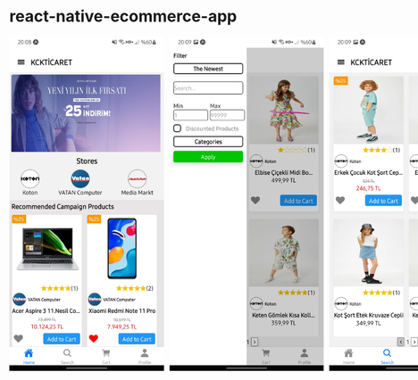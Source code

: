 # react-native-ecommerce-app
<div style="display: flex; flex-direction: row; align-items: center;">
  <img src="assets/1.jpg" alt="gorsel1" width="300" height="600" style="margin-right: 10px;">
  <img src="assets/2.jpg" alt="gorsel2" width="300" height="600" style="margin-right: 10px;">
  <img src="assets/3.jpg" alt="gorsel3" width="300" height="600" style="margin-right: 10px;">
  <img src="assets/4.jpg" alt="gorsel4" width="300" height="600" style="margin-right: 10px;">
  <img src="assets/5.jpg" alt="gorsel5" width="300" height="600" style="margin-right: 10px;">
  <img src="assets/6.jpg" alt="gorsel6" width="300" height="600" style="margin-right: 10px;">
  <img src="assets/7.jpg" alt="gorsel7" width="300" height="600" style="margin-right: 10px;">
  <img src="assets/8.jpg" alt="gorsel8" width="300" height="600" style="margin-right: 10px;">
  <img src="assets/9.jpg" alt="gorsel9" width="300" height="600" style="margin-right: 10px;">
  <img src="assets/10.jpg" alt="gorsel10" width="300" height="600" style="margin-right: 10px;">
  <img src="assets/11.jpg" alt="gorsel11" width="300" height="600" style="margin-right: 10px;">
  <img src="assets/12.jpg" alt="gorsel12" width="300" height="600" style="margin-right: 10px;">
  <img src="assets/13.jpg" alt="gorsel13" width="300" height="600">
</div>
